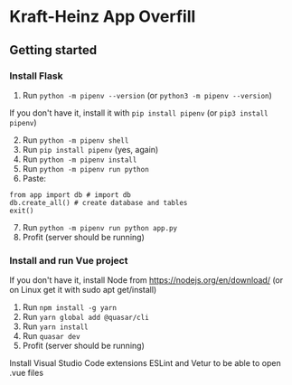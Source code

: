 # Kraft-Heinz App Overfill

## Getting started
### Install Flask
1. Run `python -m pipenv --version` (or `python3 -m pipenv --version`)

If you don't have it, install it with `pip install pipenv` (or `pip3 install pipenv`)

2. Run `python -m pipenv shell`
3. Run `pip install pipenv` (yes, again)
4. Run `python -m pipenv install`
5. Run `python -m pipenv run python`
6. Paste:
```
from app import db # import db
db.create_all() # create database and tables
exit()
```
7. Run `python -m pipenv run python app.py`
8. Profit (server should be running)

### Install and run Vue project
If you don't have it, install Node from https://nodejs.org/en/download/ (or on Linux get it with sudo apt get/install)
1. Run `npm install -g yarn`
2. Run `yarn global add @quasar/cli`
3. Run `yarn install`
4. Run `quasar dev`
5. Profit (server should be running)

Install Visual Studio Code extensions ESLint and Vetur to be able to open .vue files
